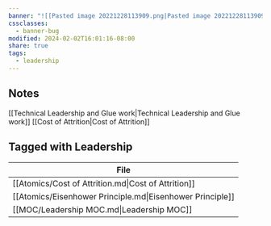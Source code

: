 ```yaml
---
banner: "![[Pasted image 20221228113909.png|Pasted image 20221228113909.png]]"
cssclasses:
  - banner-bug
modified: 2024-02-02T16:01:16-08:00
share: true
tags:
  - leadership
---
```


## Notes
[[Technical Leadership and Glue work|Technical Leadership and Glue work]]
[[Cost of Attrition|Cost of Attrition]]

## Tagged with Leadership
| File                                                      |
| --------------------------------------------------------- |
| [[Atomics/Cost of Attrition.md\|Cost of Attrition]]       |
| [[Atomics/Eisenhower Principle.md\|Eisenhower Principle]] |
| [[MOC/Leadership MOC.md\|Leadership MOC]]                 |

